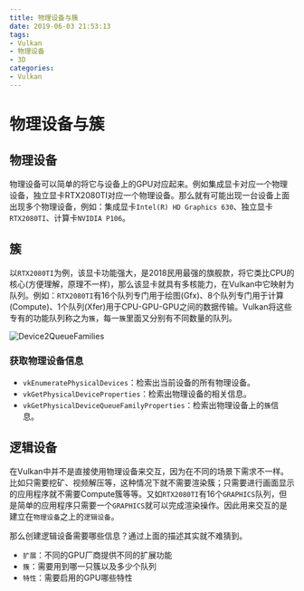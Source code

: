 ```yaml
---
title: 物理设备与簇
date: 2019-06-03 21:53:13
tags:
- Vulkan
- 物理设备
- 3D
categories:
- Vulkan
---
```


# 物理设备与簇

## 物理设备

物理设备可以简单的将它与设备上的GPU对应起来。例如集成显卡对应一个物理设备，独立显卡RTX2080TI对应一个物理设备。那么就有可能出现一台设备上面出现多个物理设备，例如：集成显卡`Intel(R) HD Graphics 630`、独立显卡`RTX2080TI`、计算卡`NVIDIA P106`。

<!-- more -->

## 簇

以`RTX2080TI`为例，该显卡功能强大，是2018民用最强的旗舰款，将它类比CPU的核心(方便理解，原理不一样)，那么该显卡就具有多核能力，在Vulkan中它映射为队列。例如：`RTX2080TI`有16个队列专门用于绘图(Gfx)、8个队列专门用于计算(Compute)、1个队列(Xfer)用于CPU-GPU-GPU之间的数据传输。Vulkan将这些专有的功能队列称之为`簇`，每一`簇`里面又分别有不同数量的队列。

![Device2QueueFamilies](Device2QueueFamilies.png)

### 获取物理设备信息

- `vkEnumeratePhysicalDevices`：检索出当前设备的所有物理设备。
- `vkGetPhysicalDeviceProperties`：检索出物理设备的相关信息。
- `vkGetPhysicalDeviceQueueFamilyProperties`：检索出物理设备上的`簇`信息。



## 逻辑设备

在Vulkan中并不是直接使用物理设备来交互，因为在不同的场景下需求不一样。比如只需要挖矿、视频解压等，这种情况下就不需要渲染簇；只需要进行画面显示的应用程序就不需要Compute簇等等。又如`RTX2080TI`有16个`GRAPHICS`队列，但是简单的应用程序只需要一个`GRAPHICS`就可以完成渲染操作。因此用来交互的是建立在`物理设备`之上的`逻辑设备`。

那么创建逻辑设备需要哪些信息？通过上面的描述其实就不难猜到。

- `扩展`：不同的GPU厂商提供不同的扩展功能
- `簇`：需要用到哪一只簇以及多少个队列
- `特性`：需要启用的GPU哪些特性

